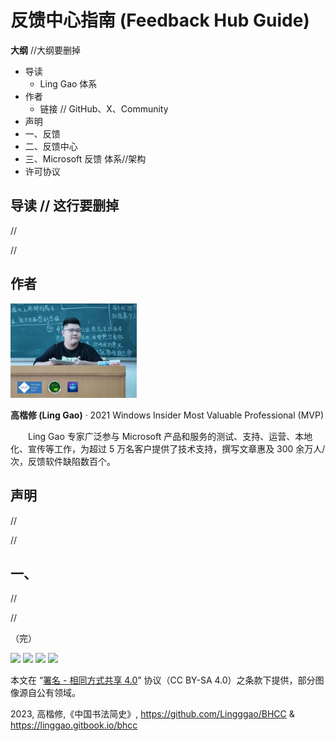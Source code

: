 # 反馈中心指南 (Feedback Hub Guide)

**大纲** //大纲要删掉

- 导读
  - Ling Gao 体系
- 作者
  - 链接 // GitHub、X、Community
- 声明
- 一、反馈
- 二、反馈中心
- 三、Microsoft 反馈 体系//架构
- 许可协议

## 导读 // 这行要删掉

//

//

## 作者

<img src="Images/Ling Gao.jpg" width = "40%" />

**高楷修 (Ling Gao)** · 2021 Windows Insider Most Valuable Professional (MVP)

&emsp;&emsp;Ling Gao 专家广泛参与 Microsoft 产品和服务的测试、支持、运营、本地化、宣传等工作，为超过 5 万名客户提供了技术支持，撰写文章惠及 300 余万人/次，反馈软件缺陷数百个。

## 声明

//

//

## 一、

//

//

（完）

<img src="https://mirrors.creativecommons.org/presskit/icons/cc.xlarge.png" width = "3%" /> <img src="https://mirrors.creativecommons.org/presskit/icons/by.xlarge.png" width = "3%" /> <img src="https://mirrors.creativecommons.org/presskit/icons/sa.xlarge.png" width = "3%" /> <img src="https://mirrors.creativecommons.org/presskit/icons/zero.xlarge.png" width = "3%" />

本文在 “[署名 - 相同方式共享 4.0](https://creativecommons.org/licenses/by-sa/4.0/legalcode.zh-Hans)” 协议（CC BY-SA 4.0）之条款下提供，部分图像源自公有领域。

2023, 高楷修,《中国书法简史》, https://github.com/Lingggao/BHCC & https://linggao.gitbook.io/bhcc

